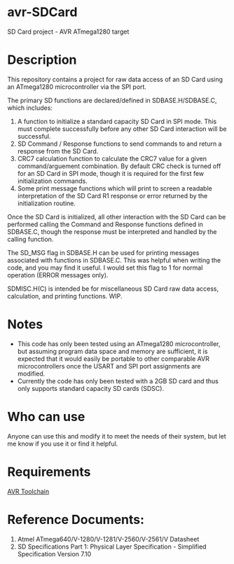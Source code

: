 # avr-SDCard
SD Card project - AVR ATmega1280 target 

# Description
This repository contains a project for raw data access of an SD Card using an ATmega1280 microcontroller via the SPI port.

The primary SD functions are declared/defined in SDBASE.H/SDBASE.C, which includes:
  1)  A function to initialize a standard capacity SD Card in SPI mode.  This must complete successfully before any other SD Card interaction will be successful.
  2)  SD Command / Response functions to send commands to and return a response from the SD Card.
  3)  CRC7 calculation function to calculate the CRC7 value for a given command/arguement combination.  By default CRC check is turned off for an SD Card in SPI mode, 
      though it is required for the first few initialization commands.
  4)  Some print message functions which will print to screen a readable interpretation of the SD Card R1 response or error returned by the initialization routine.
  
Once the SD Card is initialized, all other interaction with the SD Card can be performed calling the Command and Response functions defined in SDBASE.C, though 
the response must be interpreted and handled by the calling function.

The SD_MSG flag in SDBASE.H can be used for printing messages associated with functions in SDBASE.C.  This was helpful when writing the code, and you may find it useful.
I would set this flag to 1 for normal operation (ERROR messages only).

SDMISC.H(C) is intended be for miscellaneous SD Card raw data access, calculation, and printing functions. WIP.

# Notes
* This code has only been tested using an ATmega1280 microcontroller, but assuming program data space and memory are sufficient, it is expected that it would easily be 
  portable to other comparable AVR microcontrollers once the USART and SPI port assignments are modified.
* Currently the code has only been tested with a 2GB SD card and thus only supports standard capacity SD cards (SDSC).

# Who can use
Anyone can use this and modify it to meet the needs of their system, but let me know if you use it or find it helpful.

# Requirements
[AVR Toolchain](https://github.com/osx-cross/homebrew-avr)

# Reference Documents:
1) Atmel ATmega640/V-1280/V-1281/V-2560/V-2561/V Datasheet
2) SD Specifications Part 1: Physical Layer Specification - Simplified Specification Version 7.10
